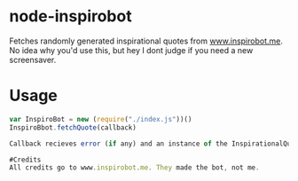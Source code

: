 # node-inspirobot
Fetches randomly generated inspirational quotes from www.inspirobot.me.
No idea why you'd use this, but hey I dont judge if you need a new screensaver.


# Usage
```js
var InspiroBot = new (require("./index.js"))()
InspiroBbot.fetchQuote(callback)

Callback recieves error (if any) and an instance of the InspirationalQuote object. Currently it only contains the url for the quote.

#Credits
All credits go to www.inspirobot.me. They made the bot, not me.
